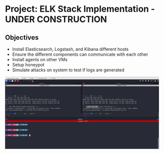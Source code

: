 # Project: ELK Stack Implementation - UNDER CONSTRUCTION
## Objectives
- Install Elasticsearch, Logstash, and Kibana different hosts
- Ensure the different components can communicate with each other
- Install agents on other VMs
- Setup honeypot
- Simulate attacks on system to test if logs are generated

![](/assets/intro-image.png)
